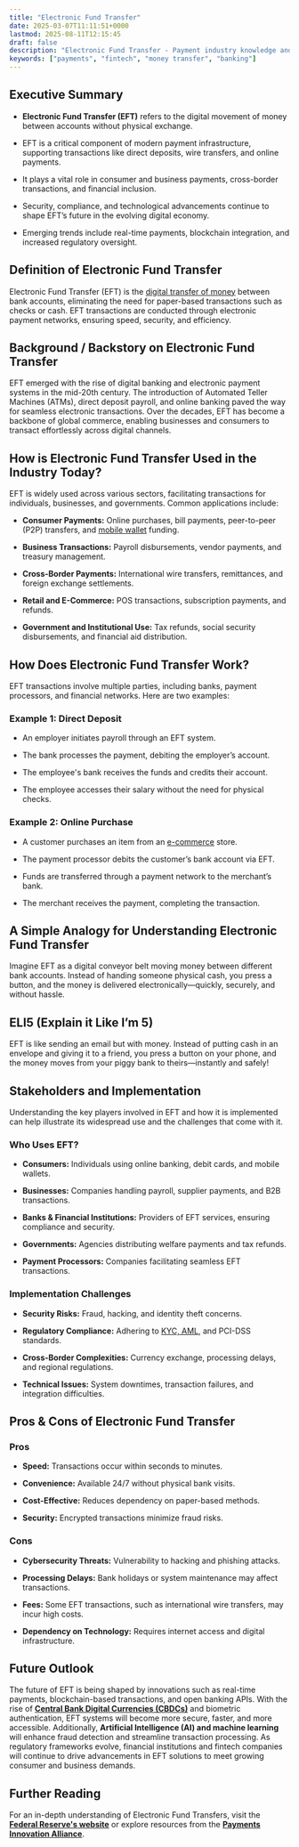 ```yaml
---
title: "Electronic Fund Transfer"
date: 2025-03-07T11:11:51+0000
lastmod: 2025-08-11T12:15:45
draft: false
description: "Electronic Fund Transfer - Payment industry knowledge and insights"
keywords: ["payments", "fintech", "money transfer", "banking"]
---
```


## Executive Summary

- **Electronic Fund Transfer (EFT)** refers to the digital movement of money between accounts without physical exchange.

- EFT is a critical component of modern payment infrastructure, supporting transactions like direct deposits, wire transfers, and online payments.

- It plays a vital role in consumer and business payments, cross-border transactions, and financial inclusion.

- Security, compliance, and technological advancements continue to shape EFT’s future in the evolving digital economy.

- Emerging trends include real-time payments, blockchain integration, and increased regulatory oversight.

## Definition of Electronic Fund Transfer

Electronic Fund Transfer (EFT) is the [digital transfer of money](https://faisalkhanllc.xyz/resources/payments-wiki/d/digital-dollars/) between bank accounts, eliminating the need for paper-based transactions such as checks or cash. EFT transactions are conducted through electronic payment networks, ensuring speed, security, and efficiency.

## Background / Backstory on Electronic Fund Transfer

EFT emerged with the rise of digital banking and electronic payment systems in the mid-20th century. The introduction of Automated Teller Machines (ATMs), direct deposit payroll, and online banking paved the way for seamless electronic transactions. Over the decades, EFT has become a backbone of global commerce, enabling businesses and consumers to transact effortlessly across digital channels.

## How is Electronic Fund Transfer Used in the Industry Today?

EFT is widely used across various sectors, facilitating transactions for individuals, businesses, and governments. Common applications include:

- **Consumer Payments:** Online purchases, bill payments, peer-to-peer (P2P) transfers, and [mobile wallet](https://faisalkhanllc.xyz/resources/payments-wiki/d/digital-wallet/) funding.

- **Business Transactions:** Payroll disbursements, vendor payments, and treasury management.

- **Cross-Border Payments:** International wire transfers, remittances, and foreign exchange settlements.

- **Retail and E-Commerce:** POS transactions, subscription payments, and refunds.

- **Government and Institutional Use:** Tax refunds, social security disbursements, and financial aid distribution.

## How Does Electronic Fund Transfer Work?

EFT transactions involve multiple parties, including banks, payment processors, and financial networks. Here are two examples:

### Example 1: Direct Deposit

- An employer initiates payroll through an EFT system.

- The bank processes the payment, debiting the employer’s account.

- The employee's bank receives the funds and credits their account.

- The employee accesses their salary without the need for physical checks.

### Example 2: Online Purchase

- A customer purchases an item from an [e-commerce](https://faisalkhanllc.xyz/resources/payments-wiki/e/e-commerce/) store.

- The payment processor debits the customer’s bank account via EFT.

- Funds are transferred through a payment network to the merchant’s bank.

- The merchant receives the payment, completing the transaction.

## A Simple Analogy for Understanding Electronic Fund Transfer

Imagine EFT as a digital conveyor belt moving money between different bank accounts. Instead of handing someone physical cash, you press a button, and the money is delivered electronically—quickly, securely, and without hassle.

## ELI5 (Explain it Like I’m 5)

EFT is like sending an email but with money. Instead of putting cash in an envelope and giving it to a friend, you press a button on your phone, and the money moves from your piggy bank to theirs—instantly and safely!

## Stakeholders and Implementation

Understanding the key players involved in EFT and how it is implemented can help illustrate its widespread use and the challenges that come with it.

### Who Uses EFT?

- **Consumers:** Individuals using online banking, debit cards, and mobile wallets.

- **Businesses:** Companies handling payroll, supplier payments, and B2B transactions.

- **Banks & Financial Institutions:** Providers of EFT services, ensuring compliance and security.

- **Governments:** Agencies distributing welfare payments and tax refunds.

- **Payment Processors:** Companies facilitating seamless EFT transactions.

### Implementation Challenges

- **Security Risks:** Fraud, hacking, and identity theft concerns.

- **Regulatory Compliance:** Adhering to [KYC, AML](https://faisalkhanllc.xyz/resources/payments-wiki/k/know-your-customer-kyc-anti-money-laundering-aml/), and PCI-DSS standards.

- **Cross-Border Complexities:** Currency exchange, processing delays, and regional regulations.

- **Technical Issues:** System downtimes, transaction failures, and integration difficulties.

## Pros & Cons of Electronic Fund Transfer

### Pros

- **Speed:** Transactions occur within seconds to minutes.

- **Convenience:** Available 24/7 without physical bank visits.

- **Cost-Effective:** Reduces dependency on paper-based methods.

- **Security:** Encrypted transactions minimize fraud risks.

### Cons

- **Cybersecurity Threats:** Vulnerability to hacking and phishing attacks.

- **Processing Delays:** Bank holidays or system maintenance may affect transactions.

- **Fees:** Some EFT transactions, such as international wire transfers, may incur high costs.

- **Dependency on Technology:** Requires internet access and digital infrastructure.

## Future Outlook

The future of EFT is being shaped by innovations such as real-time payments, blockchain-based transactions, and open banking APIs. With the rise of **[Central Bank Digital Currencies (CBDCs)](https://faisalkhanllc.xyz/resources/payments-wiki/c/central-bank-digital-currency-cbdc/)** and biometric authentication, EFT systems will become more secure, faster, and more accessible. Additionally, **Artificial Intelligence (AI) and machine learning** will enhance fraud detection and streamline transaction processing. As regulatory frameworks evolve, financial institutions and fintech companies will continue to drive advancements in EFT solutions to meet growing consumer and business demands.

## Further Reading

For an in-depth understanding of Electronic Fund Transfers, visit the **[Federal Reserve's website](https://www.federalreserve.gov/)** or explore resources from the **[Payments Innovation Alliance](https://www.nacha.org/payments-innovation-alliance)**.